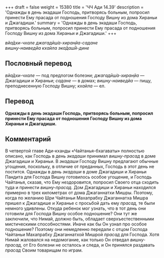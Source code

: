 +++
draft = false
weight = 15380
title = 'ЧЧ Ади 14.39'
description = 'Однажды в день экадаши Господь, притворясь больным, попросил принести Ему прасада от подношения Господу Вишну из дома Хираньи и Джагадиши.'
summary = 'Однажды в день экадаши Господь, притворясь больным, попросил принести Ему прасада от подношения Господу Вишну из дома Хираньи и Джагадиши.'
+++

_вйа̄дхи-чхале джагадӣш́а-хиран̣йа-садане  
вишн̣у-наиведйа кха̄ила эка̄даш́ӣ-дине_

## Пословный перевод

_вйа̄дхи_\-_чхале_ — под предлогом болезни; _джагадӣш́а_\-_хиран̣йа_ — Джагадиши и Хираньи; _садане_ — в домах; _вишн̣у_\-_наиведйа_ — пищу, преподнесенную Господу Вишну; _кха̄ила_ — ел.

## Перевод

**Однажды в день экадаши Господь, притворясь больным, попросил принести Ему прасада от подношения Господу Вишну из дома Хираньи и Джагадиши.**

## Комментарий

В четвертой главе Ади-кханды «Чайтанья-бхагаваты» полностью описано, как Господь в день _экадаши_ принимал _вишну-прасад_ в доме Джагадиши и Хираньи. В _экадаши_ Господу Вишну предлагают обычные угощения, поскольку, в отличие от преданных, Господь в этот день не постится. Однажды в день _экадаши_ в доме Джагадиши и Хираньи Пандита для Господа Вишну готовилось особое угощение, и Господь Чайтанья, сказав, что Ему нездоровится, попросил Своего отца сходить туда и принести _вишну-прасад._ Дом Джагадиши и Хираньи находился примерно в трех километрах от дома Джаганнатхи Мишры. Поэтому, когда по желанию Шри Чайтаньи Махапрабху Джаганнатха Мишра пришел к Джагадише и Хиранье с просьбой дать ему _прасад,_ те были немного удивлены. Откуда ребенок мог узнать, что в тот день они готовили для Господа Вишну особое подношение? Они тут же заключили, что Нимай, должно быть, обладает сверхъестественными мистическими способностями. Иначе как бы Он узнал про особое подношение? Поэтому они немедленно передали с отцом Господа Чайтаньи Махапрабху Джаганнатхой Мишрой _прасад_ для Господа. Хотя Нимай жаловался на недомогание, как только Он отведал _вишну-прасад,_ от Его болезни не осталось и следа, и Он принялся раздавать _прасад_ Своим товарищам по играм.
